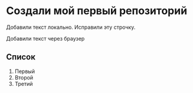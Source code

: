 # Создали мой первый репозиторий

Добавили текст локально. Исправили эту строчку.

Добавили текст через браузер

## Список

1. Первый
2. Второй
3. Третий


